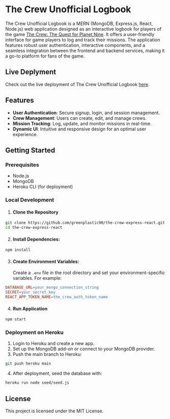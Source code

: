 # The Crew Unofficial Logbook

The Crew Unofficial Logbook is a MERN (MongoDB, Express.js, React, Node.js) web application designed as an interactive logbook for players of the game [The Crew: The Quest for Planet Nine](https://boardgamegeek.com/boardgame/284083/crew-quest-planet-nine). It offers a user-friendly interface for game players to log and track their missions. The application features robust user authentication, interactive components, and a seamless integration between the frontend and backend services, making it a go-to platform for fans of the game.

## Live Deplyment

Check out the live deployment of The Crew Unofficial Logbook [here](https://unofficial-logbook-3aafcc4e45ae.herokuapp.com).

## Features

- **User Authentication**: Secure signup, login, and session management.
- **Crew Management**: Users can create, edit, and manage crews.
- **Mission Tracking**: Log, update, and monitor missions in real-time.
- **Dynamic UI**: Intuitive and responsive design for an optimal user experience.

## Getting Started

### Prerequisites

- Node.js
- MongoDB
- Heroku CLI (for deployment)

### Local Development

1.  #### Clone the Repository

```bash
git clone https://github.com/greenplastic90/the-crew-express-react.git
cd the-crew-express-react
```

2. #### Install Dependencies:

```bash
npm install
```

3. #### Create Environment Variables:
   Create a `.env` file in the root directory and set your environment-specific variables. For example:

```makefile
DATABASE_URL=your_mongo_connection_string
SECRET=your_secret_key
REACT_APP_TOKEN_NAME=the_crew_auth_token_name
```

4. #### Run Application

```bash
npm start
```

### Deployment on Heroku

1. Login to Heroku and create a new app.
2. Set up the MongoDB add-on or connect to your MongoDB provider.
3. Push the main branch to Heroku:

```bash
git push heroku main
```

4. After deployment, seed the database with:

```bash
heroku run node seed/seed.js
```

## License

This project is licensed under the MIT License.
